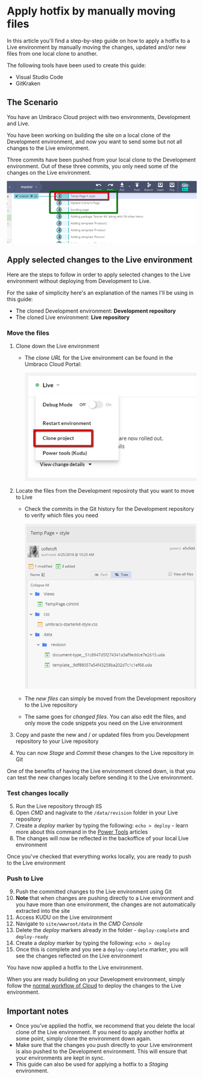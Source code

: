 # Apply hotfix by manually moving files

In this article you'll find a step-by-step guide on how to apply a hotfix to a Live environment by manually moving the changes, updated and/or new files from one local clone to another.

The following tools have been used to create this guide:

* Visual Studio Code
* GitKraken

## The Scenario

You have an Umbraco Cloud project with two environments, Development and Live. 

You have been working on building the site on a local clone of the Development environment, and now you want to send some but not all changes to the Live environment.

Three commits have been pushed from your local clone to the Development environment. Out of these three commits, you only need some of the changes on the Live environment.

![Commits](images/commits.png)

## Apply selected changes to the Live environment

Here are the steps to follow in order to apply selected changes to the Live environment without deploying from Development to Live.

For the sake of simplicity here's an explanation of the names I'll be using in this guide:

* The cloned Development environment: **Development repository**
* The cloned Live environment: **Live repository**

### Move the files

1. Clone down the Live environment
    * The _clone URL_ for the Live environment can be found in the Umbraco Cloud Portal:

        ![Live Clone URL](images/live-clone-url.png)

2. Locate the files from the Development reposiroty that you want to move to Live
    * Check the commits in the Git history for the Development repository to verify which files you need

        ![Files changes or added](images/commit-files-changed.png)

    * The _new files_ can simply be moved from the Development repository to the Live repository
    * The same goes for _changed files_. You can also edit the files, and only move the code snippets you need on the Live environment

3. Copy and paste the new and / or updated files from you Development repository to your Live repository
4. You can now _Stage_ and _Commit_ these changes to the Live repository in Git

One of the benefits of having the Live environment cloned down, is that you can test the new changes locally before sending it to the Live environment.

### Test changes locally

5. Run the Live repository through IIS
6. Open _CMD_ and nagivate to the `/data/revision` folder in your Live repository
7. Create a _deploy_ marker by typing the following: `echo > deploy` - learn more about this command in the [Power Tools]() articles
8. The changes will now be reflected in the backoffice of your local Live environment

Once you've checked that everything works locally, you are ready to push to the Live environment

### Push to Live

9. Push the committed changes to the Live environment using Git
10. **Note** that when changes are pushing directly to a Live environment and you have more than one environment, the changes are not automatically extracted into the site
11. Access KUDU on the Live environment
12. Navigate to `site/wwwroot/data` in the _CMD Console_
13. Delete the _deploy_ markers already in the folder - `deploy-complete` and `deploy-ready`
14. Create a _deploy_ marker by typing the following: `echo > deploy`
15. Once this is complete and you see a `deploy-complete` marker, you will see the changes reflected on the Live environment

You have now applied a hotfix to the Live environment.

When you are ready building on your Development environment, simply follow the [normal workflow of Cloud](../Deployment) to deploy the changes to the Live environment.

## Important notes

* Once you've applied the hotfix, we recommend that you delete the local clone of the Live environment. If you need to apply another hotfix at some point, simply clone the environment down again.
* Make sure that the changes you push directly to your Live environment is also pushed to the Development environment. This will ensure that your environments are kept in sync.
* This guide can also be used for applying a hotfix to a _Staging_ environment.